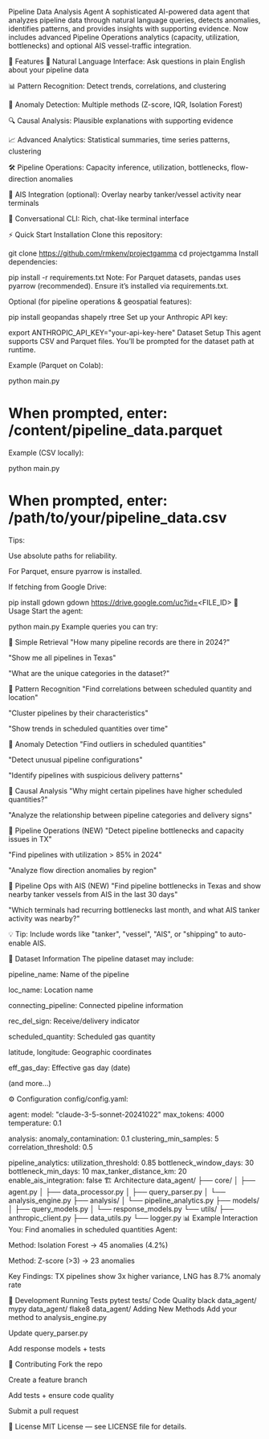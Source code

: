 Pipeline Data Analysis Agent
A sophisticated AI-powered data agent that analyzes pipeline data through natural language queries, detects anomalies, identifies patterns, and provides insights with supporting evidence. Now includes advanced Pipeline Operations analytics (capacity, utilization, bottlenecks) and optional AIS vessel-traffic integration.

🚀 Features
🤖 Natural Language Interface: Ask questions in plain English about your pipeline data

📊 Pattern Recognition: Detect trends, correlations, and clustering

🚨 Anomaly Detection: Multiple methods (Z-score, IQR, Isolation Forest)

🔍 Causal Analysis: Plausible explanations with supporting evidence

📈 Advanced Analytics: Statistical summaries, time series patterns, clustering

🛠️ Pipeline Operations: Capacity inference, utilization, bottlenecks, flow-direction anomalies

🚢 AIS Integration (optional): Overlay nearby tanker/vessel activity near terminals

💬 Conversational CLI: Rich, chat-like terminal interface

⚡ Quick Start
Installation
Clone this repository:

git clone https://github.com/rmkenv/projectgamma
cd projectgamma
Install dependencies:

pip install -r requirements.txt
Note: For Parquet datasets, pandas uses pyarrow (recommended). Ensure it’s installed via requirements.txt.

Optional (for pipeline operations & geospatial features):

pip install geopandas shapely rtree
Set up your Anthropic API key:

export ANTHROPIC_API_KEY="your-api-key-here"
Dataset Setup
This agent supports CSV and Parquet files. You’ll be prompted for the dataset path at runtime.

Example (Parquet on Colab):

python main.py
# When prompted, enter: /content/pipeline_data.parquet
Example (CSV locally):

python main.py
# When prompted, enter: /path/to/your/pipeline_data.csv
Tips:

Use absolute paths for reliability.

For Parquet, ensure pyarrow is installed.

If fetching from Google Drive:

pip install gdown
gdown https://drive.google.com/uc?id=<FILE_ID>
🎯 Usage
Start the agent:

python main.py
Example queries you can try:

🔹 Simple Retrieval
"How many pipeline records are there in 2024?"

"Show me all pipelines in Texas"

"What are the unique categories in the dataset?"

🔹 Pattern Recognition
"Find correlations between scheduled quantity and location"

"Cluster pipelines by their characteristics"

"Show trends in scheduled quantities over time"

🔹 Anomaly Detection
"Find outliers in scheduled quantities"

"Detect unusual pipeline configurations"

"Identify pipelines with suspicious delivery patterns"

🔹 Causal Analysis
"Why might certain pipelines have higher scheduled quantities?"

"Analyze the relationship between pipeline categories and delivery signs"

🔹 Pipeline Operations (NEW)
"Detect pipeline bottlenecks and capacity issues in TX"

"Find pipelines with utilization > 85% in 2024"

"Analyze flow direction anomalies by region"

🔹 Pipeline Ops with AIS (NEW)
"Find pipeline bottlenecks in Texas and show nearby tanker vessels from AIS in the last 30 days"

"Which terminals had recurring bottlenecks last month, and what AIS tanker activity was nearby?"

💡 Tip: Include words like "tanker", "vessel", "AIS", or "shipping" to auto-enable AIS.

📂 Dataset Information
The pipeline dataset may include:

pipeline_name: Name of the pipeline

loc_name: Location name

connecting_pipeline: Connected pipeline information

rec_del_sign: Receive/delivery indicator

scheduled_quantity: Scheduled gas quantity

latitude, longitude: Geographic coordinates

eff_gas_day: Effective gas day (date)

(and more...)

⚙️ Configuration
config/config.yaml:

agent:
  model: "claude-3-5-sonnet-20241022"
  max_tokens: 4000
  temperature: 0.1

analysis:
  anomaly_contamination: 0.1
  clustering_min_samples: 5
  correlation_threshold: 0.5

pipeline_analytics:
  utilization_threshold: 0.85
  bottleneck_window_days: 30
  bottleneck_min_days: 10
  max_tanker_distance_km: 20
  enable_ais_integration: false
🏗️ Architecture
data_agent/
├── core/
│   ├── agent.py
│   ├── data_processor.py
│   ├── query_parser.py
│   └── analysis_engine.py
├── analysis/
│   └── pipeline_analytics.py
├── models/
│   ├── query_models.py
│   └── response_models.py
└── utils/
    ├── anthropic_client.py
    ├── data_utils.py
    └── logger.py
📊 Example Interaction
You: Find anomalies in scheduled quantities
Agent:

Method: Isolation Forest → 45 anomalies (4.2%)

Method: Z-score (>3) → 23 anomalies

Key Findings: TX pipelines show 3x higher variance, LNG has 8.7% anomaly rate

🔧 Development
Running Tests
pytest tests/
Code Quality
black data_agent/
mypy data_agent/
flake8 data_agent/
Adding New Methods
Add your method to analysis_engine.py

Update query_parser.py

Add response models + tests

🤝 Contributing
Fork the repo

Create a feature branch

Add tests + ensure code quality

Submit a pull request

📜 License
MIT License — see LICENSE file for details.

